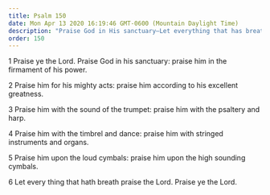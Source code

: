 ```yaml
---
title: Psalm 150
date: Mon Apr 13 2020 16:19:46 GMT-0600 (Mountain Daylight Time)
description: "Praise God in His sanctuary—Let everything that has breath praise the Lord."
order: 150
---
```


1 Praise ye the Lord. Praise God in his sanctuary: praise him in the firmament of his power.

2 Praise him for his mighty acts: praise him according to his excellent greatness.

3 Praise him with the sound of the trumpet: praise him with the psaltery and harp.

4 Praise him with the timbrel and dance: praise him with stringed instruments and organs.

5 Praise him upon the loud cymbals: praise him upon the high sounding cymbals.

6 Let every thing that hath breath praise the Lord. Praise ye the Lord.
